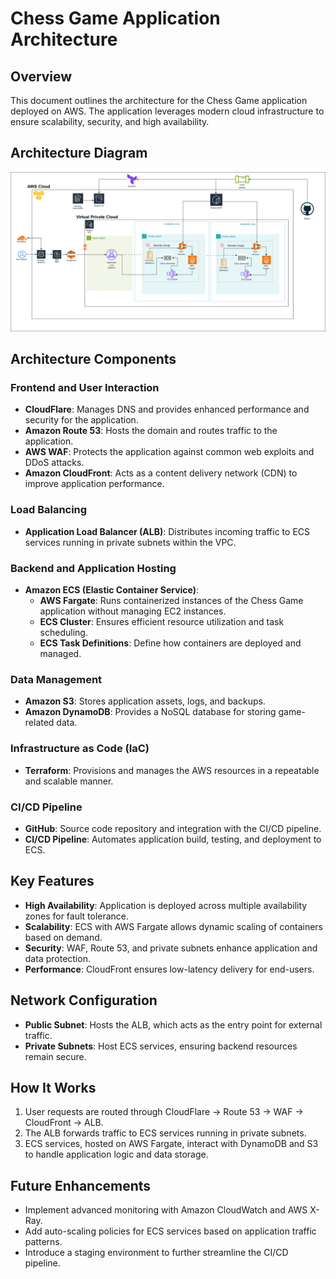 # Chess Game Application Architecture

## Overview
This document outlines the architecture for the Chess Game application deployed on AWS. The application leverages modern cloud infrastructure to ensure scalability, security, and high availability.

## Architecture Diagram
![alt.text](./ECS-architecture-diagram.png)


## Architecture Components

### Frontend and User Interaction
- **CloudFlare**: Manages DNS and provides enhanced performance and security for the application.
- **Amazon Route 53**: Hosts the domain and routes traffic to the application.
- **AWS WAF**: Protects the application against common web exploits and DDoS attacks.
- **Amazon CloudFront**: Acts as a content delivery network (CDN) to improve application performance.

### Load Balancing
- **Application Load Balancer (ALB)**: Distributes incoming traffic to ECS services running in private subnets within the VPC.

### Backend and Application Hosting
- **Amazon ECS (Elastic Container Service)**:
    - **AWS Fargate**: Runs containerized instances of the Chess Game application without managing EC2 instances.
    - **ECS Cluster**: Ensures efficient resource utilization and task scheduling.
    - **ECS Task Definitions**: Define how containers are deployed and managed.

### Data Management
- **Amazon S3**: Stores application assets, logs, and backups.
- **Amazon DynamoDB**: Provides a NoSQL database for storing game-related data.

### Infrastructure as Code (IaC)
- **Terraform**: Provisions and manages the AWS resources in a repeatable and scalable manner.

### CI/CD Pipeline
- **GitHub**: Source code repository and integration with the CI/CD pipeline.
- **CI/CD Pipeline**: Automates application build, testing, and deployment to ECS.

## Key Features
- **High Availability**: Application is deployed across multiple availability zones for fault tolerance.
- **Scalability**: ECS with AWS Fargate allows dynamic scaling of containers based on demand.
- **Security**: WAF, Route 53, and private subnets enhance application and data protection.
- **Performance**: CloudFront ensures low-latency delivery for end-users.

## Network Configuration
- **Public Subnet**: Hosts the ALB, which acts as the entry point for external traffic.
- **Private Subnets**: Host ECS services, ensuring backend resources remain secure.

## How It Works
1. User requests are routed through CloudFlare → Route 53 → WAF → CloudFront → ALB.
2. The ALB forwards traffic to ECS services running in private subnets.
3. ECS services, hosted on AWS Fargate, interact with DynamoDB and S3 to handle application logic and data storage.

## Future Enhancements
- Implement advanced monitoring with Amazon CloudWatch and AWS X-Ray.
- Add auto-scaling policies for ECS services based on application traffic patterns.
- Introduce a staging environment to further streamline the CI/CD pipeline.